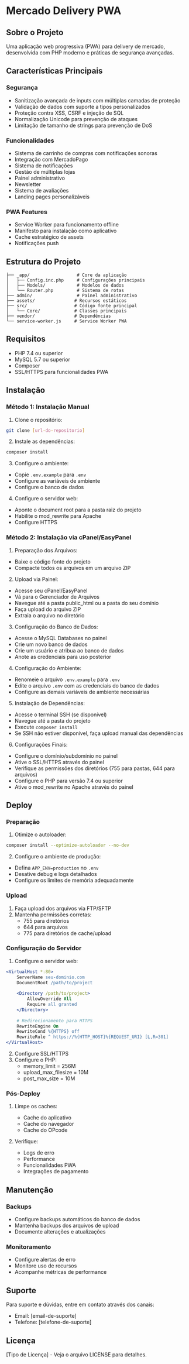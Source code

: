 # Mercado Delivery PWA

## Sobre o Projeto
Uma aplicação web progressiva (PWA) para delivery de mercado, desenvolvida com PHP moderno e práticas de segurança avançadas.

## Características Principais

### Segurança
- Sanitização avançada de inputs com múltiplas camadas de proteção
- Validação de dados com suporte a tipos personalizados
- Proteção contra XSS, CSRF e injeção de SQL
- Normalização Unicode para prevenção de ataques
- Limitação de tamanho de strings para prevenção de DoS

### Funcionalidades
- Sistema de carrinho de compras com notificações sonoras
- Integração com MercadoPago
- Sistema de notificações
- Gestão de múltiplas lojas
- Painel administrativo
- Newsletter
- Sistema de avaliações
- Landing pages personalizáveis

### PWA Features
- Service Worker para funcionamento offline
- Manifesto para instalação como aplicativo
- Cache estratégico de assets
- Notificações push

## Estrutura do Projeto
```
├── _app/                  # Core da aplicação
│   ├── Config.inc.php     # Configurações principais
│   ├── Models/            # Modelos de dados
│   └── Router.php         # Sistema de rotas
├── admin/                 # Painel administrativo
├── assets/               # Recursos estáticos
├── src/                  # Código fonte principal
│   └── Core/             # Classes principais
├── vendor/               # Dependências
└── service-worker.js     # Service Worker PWA
```

## Requisitos
- PHP 7.4 ou superior
- MySQL 5.7 ou superior
- Composer
- SSL/HTTPS para funcionalidades PWA

## Instalação

### Método 1: Instalação Manual

1. Clone o repositório:
```bash
git clone [url-do-repositorio]
```

2. Instale as dependências:
```bash
composer install
```

3. Configure o ambiente:
- Copie `.env.example` para `.env`
- Configure as variáveis de ambiente
- Configure o banco de dados

4. Configure o servidor web:
- Aponte o document root para a pasta raiz do projeto
- Habilite o mod_rewrite para Apache
- Configure HTTPS

### Método 2: Instalação via cPanel/EasyPanel

1. Preparação dos Arquivos:
- Baixe o código fonte do projeto
- Compacte todos os arquivos em um arquivo ZIP

2. Upload via Painel:
- Acesse seu cPanel/EasyPanel
- Vá para o Gerenciador de Arquivos
- Navegue até a pasta public_html ou a pasta do seu domínio
- Faça upload do arquivo ZIP
- Extraia o arquivo no diretório

3. Configuração do Banco de Dados:
- Acesse o MySQL Databases no painel
- Crie um novo banco de dados
- Crie um usuário e atribua ao banco de dados
- Anote as credenciais para uso posterior

4. Configuração do Ambiente:
- Renomeie o arquivo `.env.example` para `.env`
- Edite o arquivo `.env` com as credenciais do banco de dados
- Configure as demais variáveis de ambiente necessárias

5. Instalação de Dependências:
- Acesse o terminal SSH (se disponível)
- Navegue até a pasta do projeto
- Execute `composer install`
- Se SSH não estiver disponível, faça upload manual das dependências

6. Configurações Finais:
- Configure o domínio/subdomínio no painel
- Ative o SSL/HTTPS através do painel
- Verifique as permissões dos diretórios (755 para pastas, 644 para arquivos)
- Configure o PHP para versão 7.4 ou superior
- Ative o mod_rewrite no Apache através do painel

## Deploy

### Preparação
1. Otimize o autoloader:
```bash
composer install --optimize-autoloader --no-dev
```

2. Configure o ambiente de produção:
- Defina `APP_ENV=production` no `.env`
- Desative debug e logs detalhados
- Configure os limites de memória adequadamente

### Upload
1. Faça upload dos arquivos via FTP/SFTP
2. Mantenha permissões corretas:
   - 755 para diretórios
   - 644 para arquivos
   - 775 para diretórios de cache/upload

### Configuração do Servidor
1. Configure o servidor web:
```apache
<VirtualHost *:80>
    ServerName seu-dominio.com
    DocumentRoot /path/to/project
    
    <Directory /path/to/project>
        AllowOverride All
        Require all granted
    </Directory>
    
    # Redirecionamento para HTTPS
    RewriteEngine On
    RewriteCond %{HTTPS} off
    RewriteRule ^ https://%{HTTP_HOST}%{REQUEST_URI} [L,R=301]
</VirtualHost>
```

2. Configure SSL/HTTPS
3. Configure o PHP:
   - memory_limit = 256M
   - upload_max_filesize = 10M
   - post_max_size = 10M

### Pós-Deploy
1. Limpe os caches:
   - Cache do aplicativo
   - Cache do navegador
   - Cache do OPcode

2. Verifique:
   - Logs de erro
   - Performance
   - Funcionalidades PWA
   - Integrações de pagamento

## Manutenção

### Backups
- Configure backups automáticos do banco de dados
- Mantenha backups dos arquivos de upload
- Documente alterações e atualizações

### Monitoramento
- Configure alertas de erro
- Monitore uso de recursos
- Acompanhe métricas de performance

## Suporte

Para suporte e dúvidas, entre em contato através dos canais:
- Email: [email-de-suporte]
- Telefone: [telefone-de-suporte]

## Licença
[Tipo de Licença] - Veja o arquivo LICENSE para detalhes.
